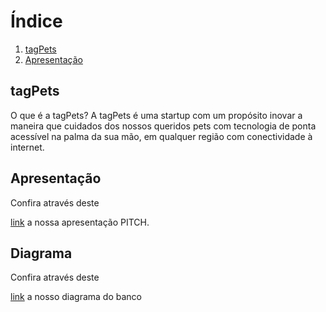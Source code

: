 
# Índice
1. [tagPets](#tagPets)
2. [Apresentação](#Apresentação)


## tagPets
O que é a tagPets?
A tagPets é uma startup com um propósito inovar a maneira que cuidados dos nossos queridos pets com tecnologia de ponta acessível na palma da sua mão, em qualquer região com conectividade à internet.


## Apresentação
Confira através deste 

[link](https://docs.google.com/presentation/d/1UiDFDm3tA9-FIqUUwvUZ9wQOAyOxMLOnax_6aUOGZYE/edit?usp=sharing) a nossa apresentação PITCH.


## Diagrama

Confira através deste 

[link](https://lucid.app/lucidchart/invitations/accept/2d739e0d-ec07-4dcc-b08c-942a4d1f5d12) a nosso diagrama do banco
